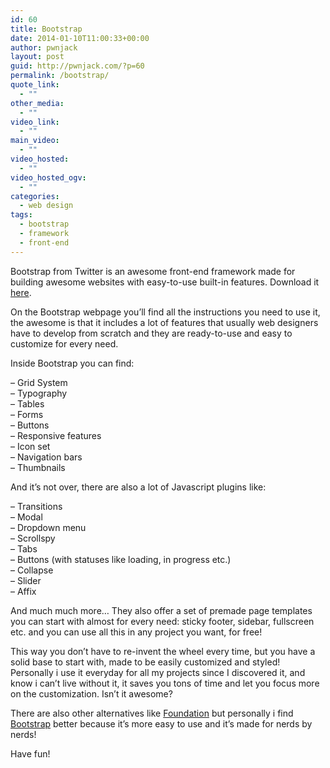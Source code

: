 ```yaml
---
id: 60
title: Bootstrap
date: 2014-01-10T11:00:33+00:00
author: pwnjack
layout: post
guid: http://pwnjack.com/?p=60
permalink: /bootstrap/
quote_link:
  - ""
other_media:
  - ""
video_link:
  - ""
main_video:
  - ""
video_hosted:
  - ""
video_hosted_ogv:
  - ""
categories:
  - web design
tags:
  - bootstrap
  - framework
  - front-end
---
```

Bootstrap from Twitter is an awesome front-end framework made for building awesome websites with easy-to-use built-in features. Download it <a title="Bootstrap" href="http://getbootstrap.com/" target="_blank">here</a>.

On the Bootstrap webpage you&#8217;ll find all the instructions you need to use it, the awesome is that it includes a lot of features that usually web designers have to develop from scratch and they are ready-to-use and easy to customize for every need.

Inside Bootstrap you can find:

&#8211; Grid System  
&#8211; Typography  
&#8211; Tables  
&#8211; Forms  
&#8211; Buttons  
&#8211; Responsive features  
&#8211; Icon set  
&#8211; Navigation bars  
&#8211; Thumbnails

And it&#8217;s not over, there are also a lot of Javascript plugins like:

&#8211; Transitions  
&#8211; Modal  
&#8211; Dropdown menu  
&#8211; Scrollspy  
&#8211; Tabs  
&#8211; Buttons (with statuses like loading, in progress etc.)  
&#8211; Collapse  
&#8211; Slider  
&#8211; Affix

And much much more&#8230; They also offer a set of premade page templates you can start with almost for every need: sticky footer, sidebar, fullscreen etc. and you can use all this in any project you want, for free!

This way you don&#8217;t have to re-invent the wheel every time, but you have a solid base to start with, made to be easily customized and styled! Personally i use it everyday for all my projects since I discovered it, and know i can&#8217;t live without it, it saves you tons of time and let you focus more on the customization. Isn&#8217;t it awesome?

There are also other alternatives like <a title="Foundation" href="http://foundation.zurb.com/" target="_blank">Foundation</a> but personally i find <a title="Bootstrap" href="http://getbootstrap.com/" target="_blank">Bootstrap</a> better because it&#8217;s more easy to use and it&#8217;s made for nerds by nerds!

Have fun!